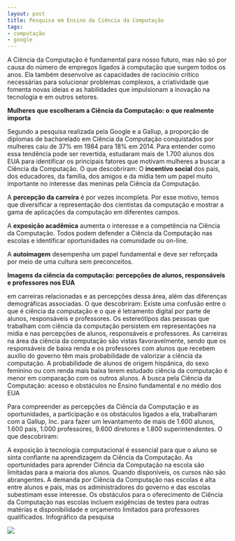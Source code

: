 ```yaml
---
layout: post
title: Pesquisa em Ensino da Ciência da Computação
tags:
- computação
- google
---
```

A Ciência da Computação é fundamental para nosso futuro, mas não só por causa do número de empregos ligados à computação que surgem todos os anos. Ela também desenvolve as capacidades de raciocínio crítico necessárias para solucionar problemas complexos, a criatividade que fomenta novas ideias e as habilidades que impulsionam a inovação na tecnologia e em outros setores.


**Mulheres que escolheram a Ciência da Computação: o que realmente importa**


Segundo a pesquisa realizada pela Google e a Gallup, a proporção de diplomas de bacharelado em Ciência da Computação conquistados por mulheres caiu de 37% em 1984 para 18% em 2014. Para entender como essa tendência pode ser revertida, estudaram mais de 1.700 alunos dos EUA para identificar os principais fatores que motivam mulheres a buscar a Ciência da Computação. O que descobriram:
O 
**incentivo social**
 dos pais, dos educadores, da família, dos amigos e da mídia tem um papel muito importante no interesse das meninas pela Ciência da Computação.

A 
**percepção da carreira**
 é por vezes incompleta. Por esse motivo, temos que diversificar a representação dos cientistas da computação e mostrar a gama de aplicações da computação em diferentes campos.

A 
**exposição acadêmica**
 aumenta o interesse e a competência na Ciência da Computação. Todos podem defender a Ciência da Computação nas escolas e identificar oportunidades na comunidade ou on-line.

A 
**autoimagem**
 desempenha um papel fundamental e deve ser reforçada por meio de uma cultura sem preconceitos.

**Imagens da ciência da computação: percepções de alunos, responsáveis e professores nos EUA**

em carreiras relacionadas e as percepções dessa área, além das diferenças demográficas associadas. O que descobriram:
Existe uma confusão entre o que é ciência da computação e o que é letramento digital por parte de alunos, responsáveis e professores.
Os estereótipos das pessoas que trabalham com ciência da computação persistem em representações na mídia e nas percepções de alunos, responsáveis e professores.
As carreiras na área da ciência da computação são vistas favoravelmente, sendo que os responsáveis de baixa renda e os professores com alunos que recebem auxílio do governo têm mais probabilidade de valorizar a ciência da computação.
A probabilidade de alunos de origem hispânica, do sexo feminino ou com renda mais baixa terem estudado ciência da computação é menor em comparação com os outros alunos.
A busca pela Ciência da Computação: acesso e obstáculos no Ensino fundamental e no médio dos EUA

Para compreender as percepções da Ciência da Computação e as oportunidades, a participação e os obstáculos ligados a ela, trabalharam com a Gallup, Inc. para fazer um levantamento de mais de 1.600 alunos, 1.600 pais, 1.000 professores, 9.600 diretores e 1.800 superintendentes. O que descobriram:

 A exposição à tecnologia computacional é essencial para que o aluno se sinta confiante na aprendizagem da Ciência da Computação.
As oportunidades para aprender Ciência da Computação na escola são limitadas para a maioria dos alunos. Quando disponíveis, os cursos não são abrangentes.
A demanda por Ciência da Computação nas escolas é alta entre alunos e pais, mas os administradores do governo e das escolas subestimam esse interesse.
Os obstáculos para o oferecimento de Ciência da Computação nas escolas incluem exigências de testes para outras matérias e disponibilidade e orçamento limitados para professores qualificados.
Infográfico da pesquisa

[![](https://services.google.com/fh/files/misc/images-of-computer-science_infographic.png)](https://www.google.com/edu/resources/computerscience/research/)
